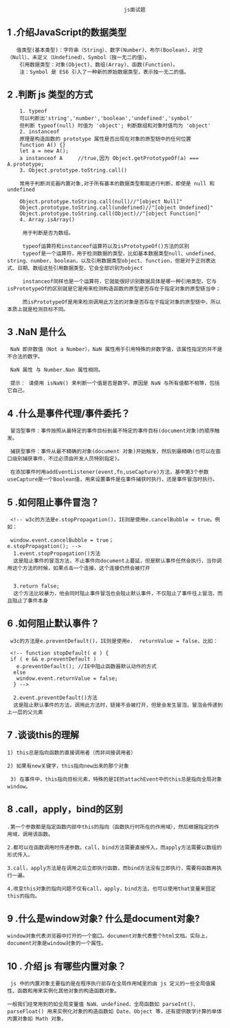                                           js面试题
## 1 .介绍JavaScript的数据类型
       值类型(基本类型)：字符串（String）、数字(Number)、布尔(Boolean)、对空（Null）、未定义（Undefined）、Symbol（独一无二的值）。
        引用数据类型：对象(Object)、数组(Array)、函数(Function)。
        注：Symbol 是 ES6 引入了一种新的原始数据类型，表示独一无二的值。
## 2 .判断 js 类型的方式
        1. typeof
        可以判断出'string','number','boolean','undefined','symbol'
        但判断 typeof(null) 时值为 'object'; 判断数组和对象时值均为 'object'
        2. instanceof
        原理是构造函数的 prototype 属性是否出现在对象的原型链中的任何位置
        function A() {}
        let a = new A();
        a instanceof A     //true,因为 Object.getPrototypeOf(a) === A.prototype;
        3. Object.prototype.toString.call()

        常用于判断浏览器内置对象,对于所有基本的数据类型都能进行判断，即使是 null 和 undefined

        Object.prototype.toString.call(null)//"[object Null]"
        Object.prototype.toString.call(undefined)//"[object Undefined]"
        Object.prototype.toString.call(Object)//"[object Function]"
        4. Array.isArray()

         用于判断是否为数组。

         typeof运算符和instanceof运算符以及isPrototypeOf()方法的区别
         typeof是一个运算符，用于检测数据的类型，比如基本数据类型null、undefined、string、number、boolean，以及引用数据类型object、function，但是对于正则表达式、日期、数组这些引用数据类型，它会全部识别为object

         instanceof同样也是一个运算符，它就能很好识别数据具体是哪一种引用类型。它与isPrototypeOf的区别就是它是用来检测构造函数的原型是否存在于指定对象的原型链当中；

         而isPrototypeOf是用来检测调用此方法的对象是否存在于指定对象的原型链中，所以本质上就是检测目标不同。

## 3 .NaN 是什么
     NaN 即非数值（Not a Number），NaN 属性用于引用特殊的非数字值，该属性指定的并不是不合法的数字。

     NaN 属性 与 Number.Nan 属性相同。

     提示： 请使用 isNaN() 来判断一个值是否是数字。原因是 NaN 与所有值都不相等，包括它自己。

## 4 .什么是事件代理/事件委托？
     冒泡型事件：事件按照从最特定的事件目标到最不特定的事件目标(document对象)的顺序触发。

     捕获型事件：事件从最不精确的对象(document 对象)开始触发，然后到最精确(也可以在窗口级别捕获事件，不过必须由开发人员特别指定)。

     在添加事件时用addEventListener(event,fn,useCapture)方法，基中第3个参数useCapture是一个Boolean值，用来设置事件是在事件捕获时执行，还是事件冒泡时执行。

## 5 .如何阻止事件冒泡？
     <!-- w3c的方法是e.stopPropagation()，IE则是使用e.cancelBubble = true。例如：

     window.event.cancelBubble = true；
    e.stopPropagation(); -->
      1.event.stopPropagation()方法
      这是阻止事件的冒泡方法，不止事件向document上蔓延，但是默认事件任然会执行，当你调用这个方法的时候，如果点击一个连接，这个连接仍然会被打开

     
      3.return false;
      这个方法比较暴力，他会同时阻止事件冒泡也会阻止默认事件，不仅阻止了事件往上冒泡，而且阻止了事件本身

## 6 .如何阻止默认事件？
     w3c的方法是e.preventDefault()，IE则是使用e.  returnValue = false，比如：

     <!-- function stopDefault( e ) { 
     if ( e && e.preventDefault )         
       e.preventDefault(); //IE中阻止函数器默认动作的方式  
      else          
       window.event.returnValue = false; 
      } -->

      2.event.preventDefault()方法
      这是阻止默认事件的方法，调用此方法时，链接不会被打开，但是会发生冒泡，冒泡会传递到上一层的父元素


## 7 .谈谈this的理解
    1) this总是指向函数的直接调用者（而非间接调用者）

    2) 如果有new关键字，this指向new出来的那个对象

     3) 在事件中，this指向目标元素，特殊的是IE的attachEvent中的this总是指向全局对象window。
## 8 .call，apply，bind的区别
    .第一个参数都是指定函数内部中this的指向（函数执行时所在的作用域），然后根据指定的作用域，调用该函数。

    2.都可以在函数调用时传递参数。call，bind方法需要直接传入，而apply方法需要以数组的形式传入。

    3.call，apply方法是在调用之后立即执行函数，而bind方法没有立即执行，需要将函数再执行一遍。

    4.改变this对象的指向问题不仅有call，apply，bind方法，也可以使用that变量来固定this的指向。
## 9 .什么是window对象? 什么是document对象?
    window对象代表浏览器中打开的一个窗口。document对象代表整个html文档。实际上，document对象是window对象的一个属性。
## 10 . 介绍 js 有哪些内置对象？
     js 中的内置对象主要指的是在程序执行前存在全局作用域里的由 js 定义的一些全局值属性、函数和用来实例化其他对象的构造函数对象。

    一般我们经常用到的如全局变量值 NaN、undefined，全局函数如 parseInt()、parseFloat() 用来实例化对象的构造函数如 Date、Object 等，还有提供数学计算的单体内置对象如 Math 对象。
